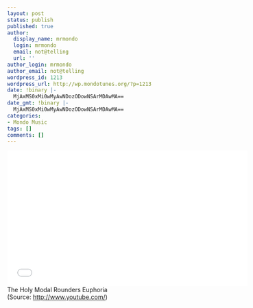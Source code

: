 ```yaml
---
layout: post
status: publish
published: true
author:
  display_name: mrmondo
  login: mrmondo
  email: not@telling
  url: ''
author_login: mrmondo
author_email: not@telling
wordpress_id: 1213
wordpress_url: http://wp.mondotunes.org/?p=1213
date: !binary |-
  MjAxMS0xMi0wMyAwNDozODowNSArMDAwMA==
date_gmt: !binary |-
  MjAxMS0xMi0wMyAwNDozODowNSArMDAwMA==
categories:
- Mondo Music
tags: []
comments: []
---
```

<iframe width="560" height="315" src="//www.youtube.com/embed/c8S2hCUVisg" frameborder="0"> </iframe>
The Holy Modal Rounders   Euphoria
<div class="attribution">(<span>Source:</span> <a href="http://www.youtube.com/">http://www.youtube.com/</a>)</div>

